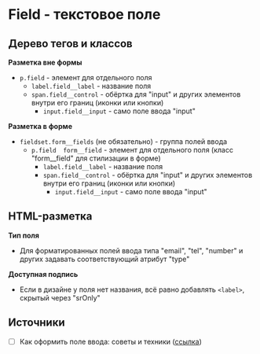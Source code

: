 # Field - текстовое поле

## Дерево тегов и классов
**Разметка вне формы**
- `p.field` - элемент для отдельного поля
  - `label.field__label` - название поля
  - `span.field__control` - обёртка для "input" и других элементов внутри его границ (иконки или кнопки)
    - `input.field__input` - само поле ввода "input"

**Разметка в форме**
- `fieldset.form__fields` (не обязательно) - группа полей ввода
  - `p.field  form__field` - элемент для отдельного поля (класс "form__field" для стилизации в форме)
    - `label.field__label` - название поля
    - `span.field__control` - обёртка для "input" и других элементов внутри его границ (иконки или кнопки)
      - `input.field__input` - само поле ввода "input"


## HTML-разметка
**Тип поля**
- Для форматированных полей ввода типа "email", "tel", "number" и других задавать соответствующий атрибут "type"

**Доступная подпись**
- Если в дизайне у поля нет названия, всё равно добавлять `<label>`, скрытый через "srOnly"


## Источники
- [ ] Как оформить поле ввода: советы и техники ([ссылка](https://nuancesprog.ru/p/13981/))